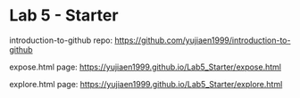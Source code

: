 # Lab 5 - Starter

introduction-to-github repo: https://github.com/yujiaen1999/introduction-to-github

expose.html page: https://yujiaen1999.github.io/Lab5_Starter/expose.html

explore.html page: https://yujiaen1999.github.io/Lab5_Starter/explore.html